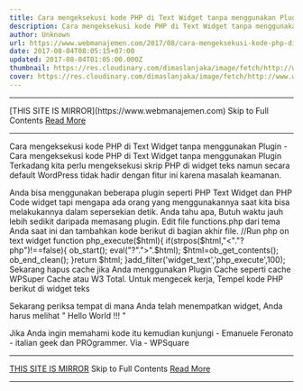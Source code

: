```yaml
---
title: Cara mengeksekusi kode PHP di Text Widget tanpa menggunakan Plugin
description: Cara mengeksekusi kode PHP di Text Widget tanpa menggunakan Plugin
author: Unknown
url: https://www.webmanajemen.com/2017/08/cara-mengeksekusi-kode-php-di-text.html
date: 2017-08-04T08:05:15+07:00
updated: 2017-08-04T01:05:00.000Z
thumbnail: https://res.cloudinary.com/dimaslanjaka/image/fetch/http://www.wpstuffs.com/wp-content/uploads/2013/05/php-wordpress-300x197.jpg
cover: https://res.cloudinary.com/dimaslanjaka/image/fetch/http://www.wpstuffs.com/wp-content/uploads/2013/05/php-wordpress-300x197.jpg
---
```


<hr/> [THIS SITE IS MIRROR](https://www.webmanajemen.com) Skip to Full Contents <a href="https://www.webmanajemen.com/2017/08/cara-mengeksekusi-kode-php-di-text.html" rel="follow" class="button" id="read-more">Read More</a> <hr/> Cara mengeksekusi kode PHP di Text Widget tanpa menggunakan Plugin - Cara mengeksekusi kode PHP di Text Widget tanpa menggunakan Plugin Terkadang kita perlu mengeksekusi skrip PHP di widget teks namun secara default WordPress tidak hadir dengan fitur ini karena masalah keamanan.

Anda bisa menggunakan beberapa plugin seperti PHP Text Widget dan PHP Code widget tapi mengapa ada orang yang menggunakannya saat kita bisa melakukannya dalam sepersekian detik. Anda tahu apa, Butuh waktu jauh lebih sedikit daripada memasang plugin.
Edit file functions.php dari tema Anda saat ini dan tambahkan kode berikut di bagian akhir file.
//Run php on text widget
function php_execute($html){
if(strpos($html,"<"."?php")!==false){ ob_start(); eval("?".">".$html);
$html=ob_get_contents();
ob_end_clean();
}return $html;
}add_filter('widget_text','php_execute',100);
Sekarang hapus cache jika Anda menggunakan Plugin Cache seperti cache WPSuper Cache atau W3 Total.
Untuk mengecek kerja, Tempel kode PHP berikut di widget teks
<? Php echo 'Halo Dunia !!!' ?>
Sekarang periksa tempat di mana Anda telah menempatkan widget, Anda harus melihat " Hello World !!! "

Jika Anda ingin memahami kode itu kemudian kunjungi -  Emanuele Feronato - italian geek dan PROgrammer.
Via -  WPSquare <hr/> [THIS SITE IS MIRROR](https://www.webmanajemen.com) Skip to Full Contents <a href="https://www.webmanajemen.com/2017/08/cara-mengeksekusi-kode-php-di-text.html" rel="follow" class="button" id="read-more">Read More</a> <hr/>